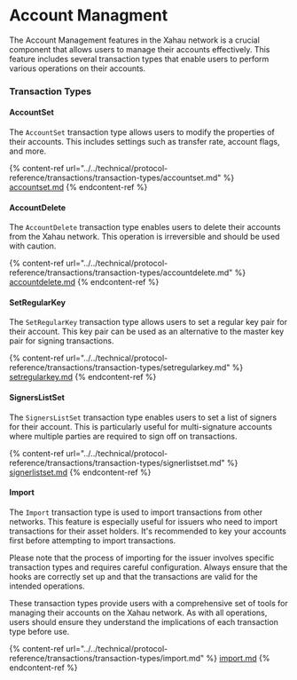 # Account Managment

The Account Management features in the Xahau network is a crucial component that allows users to manage their accounts effectively. This feature includes several transaction types that enable users to perform various operations on their accounts.

### Transaction Types

#### AccountSet

The `AccountSet` transaction type allows users to modify the properties of their accounts. This includes settings such as transfer rate, account flags, and more.

{% content-ref url="../../technical/protocol-reference/transactions/transaction-types/accountset.md" %}
[accountset.md](../../technical/protocol-reference/transactions/transaction-types/accountset.md)
{% endcontent-ref %}

#### AccountDelete

The `AccountDelete` transaction type enables users to delete their accounts from the Xahau network. This operation is irreversible and should be used with caution.

{% content-ref url="../../technical/protocol-reference/transactions/transaction-types/accountdelete.md" %}
[accountdelete.md](../../technical/protocol-reference/transactions/transaction-types/accountdelete.md)
{% endcontent-ref %}

#### SetRegularKey

The `SetRegularKey` transaction type allows users to set a regular key pair for their account. This key pair can be used as an alternative to the master key pair for signing transactions.

{% content-ref url="../../technical/protocol-reference/transactions/transaction-types/setregularkey.md" %}
[setregularkey.md](../../technical/protocol-reference/transactions/transaction-types/setregularkey.md)
{% endcontent-ref %}

#### SignersListSet

The `SignersListSet` transaction type enables users to set a list of signers for their account. This is particularly useful for multi-signature accounts where multiple parties are required to sign off on transactions.

{% content-ref url="../../technical/protocol-reference/transactions/transaction-types/signerlistset.md" %}
[signerlistset.md](../../technical/protocol-reference/transactions/transaction-types/signerlistset.md)
{% endcontent-ref %}

#### Import

The `Import` transaction type is used to import transactions from other networks. This feature is especially useful for issuers who need to import transactions for their asset holders. It's recommended to key your accounts first before attempting to import transactions.

Please note that the process of importing for the issuer involves specific transaction types and requires careful configuration. Always ensure that the hooks are correctly set up and that the transactions are valid for the intended operations.

These transaction types provide users with a comprehensive set of tools for managing their accounts on the Xahau network. As with all operations, users should ensure they understand the implications of each transaction type before use.

{% content-ref url="../../technical/protocol-reference/transactions/transaction-types/import.md" %}
[import.md](../../technical/protocol-reference/transactions/transaction-types/import.md)
{% endcontent-ref %}
